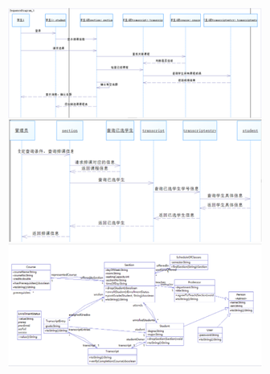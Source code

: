 ![image](https://raw.githubusercontent.com/a1097600065/SRS-system/master/images/tu%201.PNG)<br/>
![image](https://raw.githubusercontent.com/a1097600065/SRS-system/master/images/tu%202.PNG)<br/>
![image](https://raw.githubusercontent.com/a1097600065/SRS-system/master/images/tu%203.PNG)<br/>
